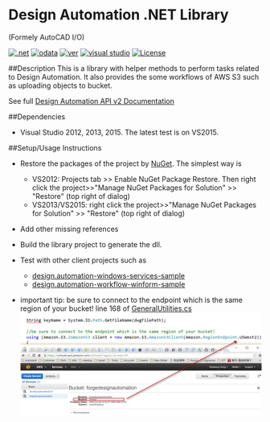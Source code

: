Design Automation .NET Library
========================
(Formely AutoCAD I/O)

[![.net](https://img.shields.io/badge/.net-4.5-green.svg)](http://www.microsoft.com/en-us/download/details.aspx?id=30653)
[![odata](https://img.shields.io/badge/odata-4.0-yellow.svg)](http://www.odata.org/documentation/)
[![ver](https://img.shields.io/badge/Design%20Automation%20API-2.0-blue.svg)](https://developer.autodesk.com/api/autocadio/v2/)
[![visual studio](https://img.shields.io/badge/Visual%20Studio-2012%7C2013%7C2015-blue.svg)](https://www.visualstudio.com/)
[![License](http://img.shields.io/:license-mit-red.svg)](http://opensource.org/licenses/MIT)

##Description
This is a library with helper methods to perform tasks related to Design Automation. It also provides the some workflows of AWS S3 such as uploading objects to bucket. 

See full [Design Automation API v2 Documentation](https://developer.autodesk.com/en/docs/design-automation/v2/overview/)

##Dependencies
* Visual Studio 2012, 2013, 2015. The latest test is on VS2015.

##Setup/Usage Instructions

* Restore the packages of the project by [NuGet](https://www.nuget.org/). The simplest way is
  * VS2012: Projects tab >> Enable NuGet Package Restore. Then right click the project>>"Manage NuGet Packages for Solution" >> "Restore" (top right of dialog)
  * VS2013/VS2015:  right click the project>>"Manage NuGet Packages for Solution" >> "Restore" (top right of dialog)
* Add other missing references
* Build the library project to generate the dll.
* Test with other client projects such as 
  * [design.automation-windows-services-sample](https://github.com/Developer-Autodesk/design.automation-windows-services-sample)
  * [design.automation-workflow-winform-sample](https://github.com/Developer-Autodesk/design.automation-workflow-winform-sample)
  
* important tip: be sure to connect to the endpoint which is the same region of your bucket!  line 168 of [GeneralUtilities.cs](./AutoCADIOUtil/GeneralUtilities.cs)
  ![thumbnail](./readme/AWS-region.png)
